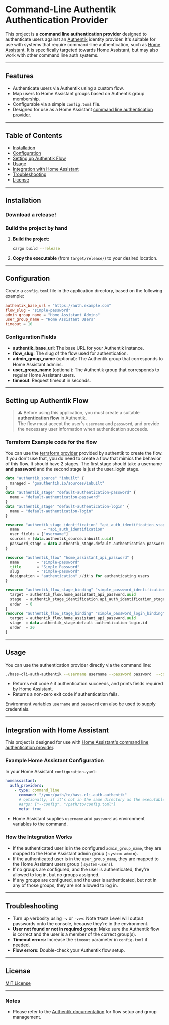 # Command-Line Authentik Authentication Provider

This project is a **command line authentication provider** designed to authenticate users against
an [Authentik](https://goauthentik.io/) identity provider. It's suitable for use with systems that require command-line
authentication, such as [Home Assistant](https://www.home-assistant.io/). It is specifically targeted towards Home
Assistant, but may also work with other command line auth systems.

---

## Features

- Authenticate users via Authentik using a custom flow.
- Map users to Home Assistant groups based on Authentik group membership.
- Configurable via a simple `config.toml` file.
- Designed for use as a Home
  Assistant [command line authentication provider](https://www.home-assistant.io/docs/authentication/providers/#command-line).

---

## Table of Contents

- [Installation](#installation)
- [Configuration](#configuration)
- [Setting up Authentik Flow](#setting-up-authentik-flow)
- [Usage](#usage)
- [Integration with Home Assistant](#integration-with-home-assistant)
- [Troubleshooting](#troubleshooting)
- [License](#license)

---

## Installation

### Download a release!

### Build the project by hand

1. **Build the project:**

   ```bash
   cargo build --release
   ```

2. **Copy the executable** (from `target/release/`) to your desired location.

---

## Configuration

Create a `config.toml` file in the application directory, based on the following example:

```toml
authentik_base_url = "https://auth.example.com"
flow_slug = "simple-password"
admin_group_name = "Home Assistant Admins"
user_group_name = "Home Assistant Users"
timeout = 10
``` 

### Configuration Fields

- **authentik_base_url**: The base URL for your Authentik instance.
- **flow_slug**: The slug of the flow used for authentication.
- **admin_group_name** (optional): The Authentik group that corresponds to Home Assistant admins.
- **user_group_name** (optional): The Authentik group that corresponds to regular Home Assistant users.
- **timeout**: Request timeout in seconds.

---

## Setting up Authentik Flow

> ⚠️ Before using this application, you must create a suitable **authentication flow** in Authentik.  
> The flow must accept the user's `username` and `password`, and provide the necessary user information when
> authentication succeeds.

### Terraform Example code for the flow

You can use the [terraform provider](https://registry.terraform.io/providers/goauthentik/authentik/latest) provided by
authentik to create the flow.
If you don't use that, you do need to create a flow that mimics the behavior of this flow.
It should have 2 stages. The first stage should take a username **and password** and the second stage is just the
user_login
stage.

```terraform
data "authentik_source" "inbuilt" {
  managed = "goauthentik.io/sources/inbuilt"
}
data "authentik_stage" "default-authentication-password" {
  name = "default-authentication-password"
}
data "authentik_stage" "default-authentication-login" {
  name = "default-authentication-login"
}

resource "authentik_stage_identification" "api_auth_identification_stage" {
  name           = "api_auth_identification"
  user_fields = ["username"]
  sources = [data.authentik_source.inbuilt.uuid]
  password_stage = data.authentik_stage.default-authentication-password.id
}

resource "authentik_flow" "home_assistant_api_password" {
  name        = "simple-password"
  title       = "Simple Password"
  slug        = "simple-password"
  designation = "authentication" //it's for authenticating users
}

resource "authentik_flow_stage_binding" "simple_password_identification_binding" {
  target = authentik_flow.home_assistant_api_password.uuid
  stage  = authentik_stage_identification.api_auth_identification_stage.id
  order  = 0
}
resource "authentik_flow_stage_binding" "simple_password_login_binding" {
  target = authentik_flow.home_assistant_api_password.uuid
  stage  = data.authentik_stage.default-authentication-login.id
  order  = 20
}
```

---

## Usage

You can use the authentication provider directly via the command line:

```bash
./hass-cli-auth-authentik --username username --password password  --config_path config. toml
``` 

- Returns exit code `0` if authentication succeeds, and prints fields required by Home Assistant.
- Returns a non-zero exit code if authentication fails.

Environment variables `username` and `password` can also be used to supply credentials.

---

## Integration with Home Assistant

This project is designed for use
with [Home Assistant's command line authentication provider](https://www.home-assistant.io/docs/authentication/providers/#command-line).

### Example Home Assistant Configuration

In your Home Assistant `configuration.yaml`:

```yaml 
homeassistant:
  auth_providers:
    - type: command_line
      command: "/your/path/to/hass-cli-auth-authentik"
      # optionally, if it's not in the same directory as the executable:
      #args: ["--config", "/path/to/config.toml"]
      meta: true
``` 

- Home Assistant supplies `username` and `password` as environment variables to the command.

### How the Integration Works

- If the authenticated user is in the configured `admin_group_name`, they are mapped to the Home Assistant admin group (
  `system-admin`).
- If the authenticated user is in the `user_group_name`, they are mapped to the Home Assistant users group (
  `system-users`).
- If no groups are configured, and the user is authenticated, they're allowed to log in, but no groups assigned.
- If any groups are configured, and the user is authenticated, but not in any of those groups, they are not allowed to
  log in.

---

## Troubleshooting

- Turn up verbosity using `-v` or `-vvv`: Note `TRACE` Level will output passwords onto the console, because they're in
  the environment.
- **User not found or not in required group:** Make sure the Authentik flow is correct and the user is a member of the
  correct group(s).
- **Timeout errors:** Increase the `timeout` parameter in `config.toml` if needed.
- **Flow errors:** Double-check your Authentik flow setup.

---

## License

[MIT License](./LICENSE)

---

### Notes

- Please refer to the [Authentik documentation](https://docs.goauthentik.io/docs/developer-docs/api/flow-executor)
  for flow setup and group management.
